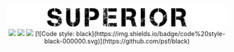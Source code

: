 <div align="center">
<img src="./logo.png" alt="logo.png">
<br>
<img src="https://img.shields.io/badge/python-3.7-blue">
<a href="https://patreon.com/devhubyt"><img src="https://img.shields.io/badge/donate-patreon-orange?style=flat&logo=Patreon"></a>
<a href="https://discord.gg/qBx2uKZ"><img src="https://img.shields.io/badge/join-server-informational?style=flat&logo=Discord"></a>
[![Code style: black](https://img.shields.io/badge/code%20style-black-000000.svg)](https://github.com/psf/black)
<div>

